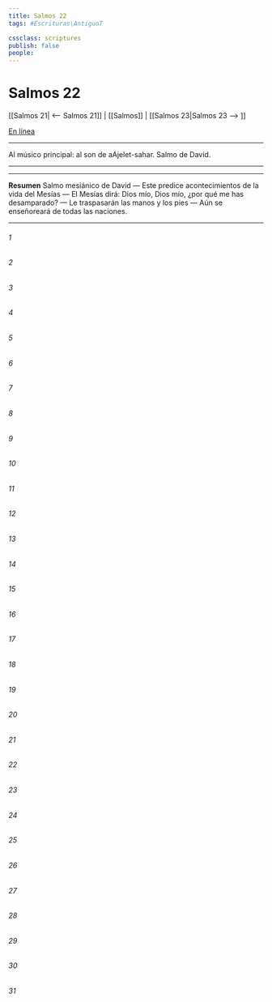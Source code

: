 ```yaml
---
title: Salmos 22
tags: #Escrituras\AntiguoT

cssclass: scriptures
publish: false
people:
---
```


# Salmos 22
[[Salmos 21| <-- Salmos 21]] | [[Salmos]] | [[Salmos 23|Salmos 23 --> ]]

[En línea](https://churchofjesuschrist.org/study/scriptures/ot/ps/22?lang=spa)

---
Al músico principal: al son de aAjelet-sahar. Salmo de David.

---

---
__Resumen__
Salmo mesiánico de David — Este predice acontecimientos de la vida del Mesías — El Mesías dirá: Dios mío, Dios mío, ¿por qué me has desamparado? — Le traspasarán las manos y los pies — Aún se enseñoreará de todas las naciones.

---
###### 1 


###### 2 


###### 3 


###### 4 


###### 5 


###### 6 


###### 7 


###### 8 


###### 9 


###### 10 


###### 11 


###### 12 


###### 13 


###### 14 


###### 15 


###### 16 


###### 17 


###### 18 


###### 19 


###### 20 


###### 21 


###### 22 


###### 23 


###### 24 


###### 25 


###### 26 


###### 27 


###### 28 


###### 29 


###### 30 


###### 31 


